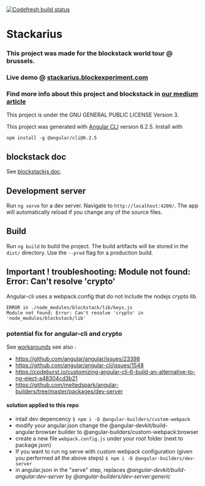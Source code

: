 [![Codefresh build status]( https://g.codefresh.io/api/badges/pipeline/zgorizzo69/cogarius%2Fstackarius%2Fstackarius?branch=master&key=eyJhbGciOiJIUzI1NiJ9.NWJmNTRlYmUxNWNkODA2ZTIxYzljYWNj.-K_kcAJN7W59YgMTIxWfTzZE-hafvUCXhDr51IoHHx4&type=cf-1)]( https://g.codefresh.io/pipelines/stackarius/builds?repoOwner=cogarius&repoName=stackarius&serviceName=cogarius%2Fstackarius&filter=trigger:build~Build;branch:master;pipeline:5bf56d70072d529351661b59~stackarius)

# Stackarius

### This project was made for the blockstack world tour @ brussels.

### Live demo @ [stackarius.blockexperiment.com](https://stackarius.blockexperiment.com)

### Find more info about this project and blockstack in  [our medium article](https://medium.com/@cogarius/blockstack-world-tour-brussels-social-dapp-workshop-fb0ef887b55f)

This project is under the GNU GENERAL PUBLIC LICENSE Version 3.

This project was generated with [Angular CLI](https://github.com/angular/angular-cli) version 6.2.5. Install with 

```
npm install -g @angular/cli@6.2.5
```

## blockstack doc

See [blockstackjs doc](http://blockstack.github.io/blockstack.js/index.html).

## Development server

Run `ng serve` for a dev server. Navigate to `http://localhost:4200/`. The app will automatically reload if you change any of the source files.

## Build

Run `ng build` to build the project. The build artifacts will be stored in the `dist/` directory. Use the `--prod` flag for a production build.

## Important ! troubleshooting: Module not found: Error: Can't resolve 'crypto'

Angular-cli uses a webpack.config that do not include the nodejs crypto lib.

```error
ERROR in ./node_modules/blockstack/lib/keys.js
Module not found: Error: Can't resolve 'crypto' in 'node_modules/blockstack/lib'
```

### potential fix for angular-cli and crypto

See [workarounds](https://github.com/angular/angular-cli/issues/1548#issuecomment-286151056 )
see also :

- <https://github.com/angular/angular/issues/23398>
- <https://github.com/angular/angular-cli/issues/1548>
- <https://codeburst.io/customizing-angular-cli-6-build-an-alternative-to-ng-eject-a48304cd3b21>
- <https://github.com/meltedspark/angular-builders/tree/master/packages/dev-server>

#### solution applied to this repo

- intall dev depencency `$ npm i -D @angular-builders/custom-webpack`
- modify your angular.json change the @angular-devkit/build-angular:browser builder to @angular-builders/custom-webpack:browser
- create a new file `webpack.config.js` under your root folder (next to package.json)
- If you want to run ng serve with custom webpack configuration (given you performed all the above steps) `$ npm i -D @angular-builders/dev-server`
- in angular.json  in the "serve" step, replaces _@angular-devkit/build-angular:dev-server_ by _@angular-builders/dev-server:generic_
